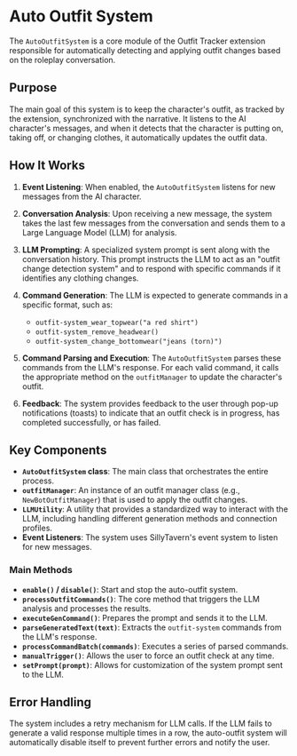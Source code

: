 # Auto Outfit System

The `AutoOutfitSystem` is a core module of the Outfit Tracker extension responsible for automatically detecting and applying outfit changes based on the roleplay conversation.

## Purpose

The main goal of this system is to keep the character's outfit, as tracked by the extension, synchronized with the narrative. It listens to the AI character's messages, and when it detects that the character is putting on, taking off, or changing clothes, it automatically updates the outfit data.

## How It Works

1.  **Event Listening**: When enabled, the `AutoOutfitSystem` listens for new messages from the AI character.

2.  **Conversation Analysis**: Upon receiving a new message, the system takes the last few messages from the conversation and sends them to a Large Language Model (LLM) for analysis.

3.  **LLM Prompting**: A specialized system prompt is sent along with the conversation history. This prompt instructs the LLM to act as an "outfit change detection system" and to respond with specific commands if it identifies any clothing changes.

4.  **Command Generation**: The LLM is expected to generate commands in a specific format, such as:
    -   `outfit-system_wear_topwear("a red shirt")`
    -   `outfit-system_remove_headwear()`
    -   `outfit-system_change_bottomwear("jeans (torn)")`

5.  **Command Parsing and Execution**: The `AutoOutfitSystem` parses these commands from the LLM's response. For each valid command, it calls the appropriate method on the `outfitManager` to update the character's outfit.

6.  **Feedback**: The system provides feedback to the user through pop-up notifications (toasts) to indicate that an outfit check is in progress, has completed successfully, or has failed.

## Key Components

-   **`AutoOutfitSystem` class**: The main class that orchestrates the entire process.
-   **`outfitManager`**: An instance of an outfit manager class (e.g., `NewBotOutfitManager`) that is used to apply the outfit changes.
-   **`LLMUtility`**: A utility that provides a standardized way to interact with the LLM, including handling different generation methods and connection profiles.
-   **Event Listeners**: The system uses SillyTavern's event system to listen for new messages.

### Main Methods

-   **`enable()` / `disable()`**: Start and stop the auto-outfit system.
-   **`processOutfitCommands()`**: The core method that triggers the LLM analysis and processes the results.
-   **`executeGenCommand()`**: Prepares the prompt and sends it to the LLM.
-   **`parseGeneratedText(text)`**: Extracts the `outfit-system` commands from the LLM's response.
-   **`processCommandBatch(commands)`**: Executes a series of parsed commands.
-   **`manualTrigger()`**: Allows the user to force an outfit check at any time.
-   **`setPrompt(prompt)`**: Allows for customization of the system prompt sent to the LLM.

## Error Handling

The system includes a retry mechanism for LLM calls. If the LLM fails to generate a valid response multiple times in a row, the auto-outfit system will automatically disable itself to prevent further errors and notify the user.

